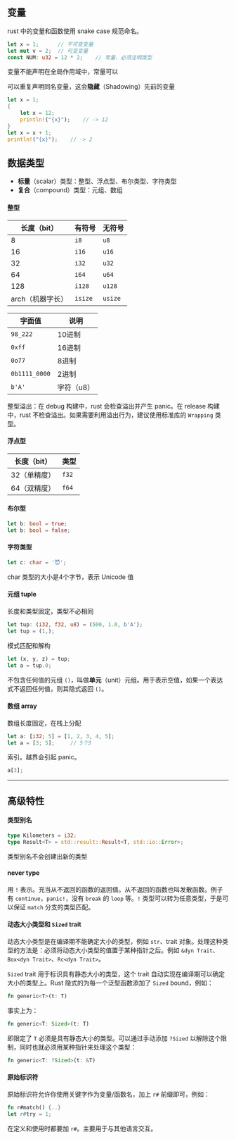 ## 变量

rust 中的变量和函数使用 snake case 规范命名。

```rust
let x = 1;		// 不可变变量
let mut v = 2;	// 可变变量
const NUM: u32 = 12 * 2;	// 常量，必须注明类型
```

变量不能声明在全局作用域中，常量可以

可以重复声明同名变量，这会**隐藏**（Shadowing）先前的变量

```rust
let x = 1;
{
    let x = 12;
    println!("{x}");	// -> 12
}
let x = x + 1;
println!("{x}");	// -> 2
```

## 数据类型

- **标量**（scalar）类型：整型、浮点型、布尔类型、字符类型
- **复合**（compound）类型：元组、数组

#### 整型

| 长度（bit）      | 有符号  | 无符号  |
| ---------------- | ------- | ------- |
| 8                | `i8`    | `u8`    |
| 16               | `i16`   | `u16`   |
| 32               | `i32`   | `u32`   |
| 64               | `i64`   | `u64`   |
| 128              | `i128`  | `u128`  |
| arch（机器字长） | `isize` | `usize` |

| 字面值        | 说明       |
| ------------- | ---------- |
| `98_222`      | 10进制     |
| `0xff`        | 16进制     |
| `0o77`        | 8进制      |
| `0b1111_0000` | 2进制      |
| `b'A'`        | 字符（u8） |

整型溢出：在 debug 构建中，rust 会检查溢出并产生 panic。在 release 构建中，rust 不检查溢出。如果需要利用溢出行为，建议使用标准库的 `Wrapping` 类型。

#### 浮点型

| 长度（bit）  | 类型  |
| ------------ | ----- |
| 32（单精度） | `f32` |
| 64（双精度） | `f64` |

#### 布尔型

```rust
let b: bool = true;
let b: bool = false;
```

#### 字符类型

```rust
let c: char = '😈';
```

char 类型的大小是4个字节，表示 Unicode 值

#### 元组 tuple

长度和类型固定，类型不必相同

```rust
let tup: (i32, f32, u8) = (500, 1.0, b'A');
let tup = (1,);
```

模式匹配和解构

```rust
let (x, y, z) = tup;
let a = tup.0;
```

不包含任何值的元组 `()`，叫做**单元**（unit）元组。用于表示空值，如果一个表达式不返回任何值，则其隐式返回 `()`。

#### 数组 array

数组长度固定，在栈上分配

```rust
let a: [i32; 5] = [1, 2, 3, 4, 5];
let a = [3; 5];		// 5个3
```

索引。越界会引起 panic。

```rust
a[3];
```

---

## 高级特性

#### 类型别名

```rust
type Kilometers = i32;
type Result<T> = std::result::Result<T, std::io::Error>;
```

类型别名不会创建出新的类型

#### never type

用 `!` 表示。充当从不返回的函数的返回值。从不返回的函数也叫发散函数。例子有 `continue`，`panic!`，没有 `break` 的 `loop` 等。`!` 类型可以转为任意类型，于是可以保证 `match` 分支的类型匹配。

#### 动态大小类型和 `Sized` trait

动态大小类型是在编译期不能确定大小的类型，例如 `str`、trait 对象。处理这种类型的方法是：必须将动态大小类型的值置于某种指针之后。例如 `&dyn Trait`、`Box<dyn Trait>`、`Rc<dyn Trait>`。

`Sized` trait 用于标识具有静态大小的类型，这个 trait 自动实现在编译期可以确定大小的类型上。Rust 隐式的为每一个泛型函数添加了 `Sized` bound，例如：

```rust
fn generic<T>(t: T)
```

事实上为：

```rust
fn generic<T: Sized>(t: T)
```

即限定了 `T` 必须是具有静态大小的类型。可以通过手动添加 `?Sized` 以解除这个限制，同时也就必须用某种指针来处理这个类型：

```rust
fn generic<T: ?Sized>(t: &T)
```

#### 原始标识符

原始标识符允许你使用关键字作为变量/函数名，加上 `r#` 前缀即可，例如：

```rust
fn r#match() {..}
let r#try = 1;
```

在定义和使用时都要加 `r#`。主要用于与其他语言交互。
